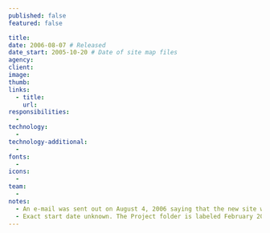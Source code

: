 ```yaml
---
published: false
featured: false

title:
date: 2006-08-07 # Released
date_start: 2005-10-20 # Date of site map files
agency:
client:
image:
thumb:
links:
  - title:
    url:
responsibilities:
  -
technology:
  -
technology-additional:
  -
fonts:
  -
icons:
  -
team:
  -
notes:
  - An e-mail was sent out on August 4, 2006 saying that the new site would be released August 7.
  - Exact start date unknown. The Project folder is labeled February 2006. Design began February 27, 2006. Site map files are as old as October 20, 2005.
---
```

